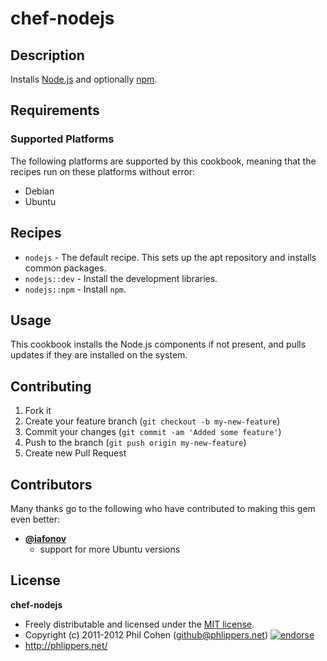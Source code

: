 # chef-nodejs

## Description

Installs [Node.js](http://nodejs.org/) and optionally [npm](http://npmjs.org/).


## Requirements

### Supported Platforms

The following platforms are supported by this cookbook, meaning that the recipes run on these platforms without error:

* Debian
* Ubuntu

## Recipes

* `nodejs` - The default recipe. This sets up the apt repository and installs common packages.
* `nodejs::dev` - Install the development libraries.
* `nodejs::npm` - Install `npm`.


## Usage

This cookbook installs the Node.js components if not present, and pulls updates if they are installed on the system.


## Contributing

1. Fork it
2. Create your feature branch (`git checkout -b my-new-feature`)
3. Commit your changes (`git commit -am 'Added some feature'`)
4. Push to the branch (`git push origin my-new-feature`)
5. Create new Pull Request


## Contributors

Many thanks go to the following who have contributed to making this gem even better:

* **[@iafonov](https://github.com/iafonov)**
  * support for more Ubuntu versions


## License

**chef-nodejs**

* Freely distributable and licensed under the [MIT license](http://phlipper.mit-license.org/2011-2012/license.html).
* Copyright (c) 2011-2012 Phil Cohen (github@phlippers.net) [![endorse](http://api.coderwall.com/phlipper/endorsecount.png)](http://coderwall.com/phlipper)
* http://phlippers.net/
